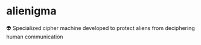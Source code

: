# alienigma
👽  Specialized cipher machine developed to protect aliens from deciphering human communication
